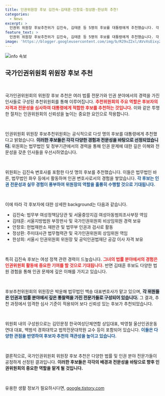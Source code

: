 ```yaml
---
title: 인권위원장 후보 김진숙·김태훈·안창호·정상환·한상희 추천!
categories:
  - News
excerpt: >
  인권위 위원장 후보추천위가 김진숙, 김태훈 등 5명의 후보를 대통령에게 추천했습니다. 각 후보는 풍부한 경력과 인권 전문성을 갖추고 있어 차기 인권위 수장으로서의 기대를 모으고 있습니다. 클릭하여 자세한 내용을 확인하세요!
feature_text: >
  인권위 위원장 후보추천위가 김진숙, 김태훈 등 5명의 후보를 대통령에게 추천했습니다. 각 후보는 풍부한 경력과 인권 전문성을 갖추고 있어 차기 인권위 수장으로서의 기대를 모으고 있습니다. 클릭하여 자세한 내용을 확인하세요!
image: 'https://blogger.googleusercontent.com/img/b/R29vZ2xl/AVvXsEixyZcFfHzMRdzZMjFBmAUKJYCLCGyLL1o632UiGVXcaFdKo_bkvkuCioo0uUKlGfBVcT3P84aROyZIXSBEx3Aw5nCQ3pTgDom1WDC4m8eifvWiAmWEEVb4x6G_l8C0QH225ldMjyaFvpxGEBGNO37VmDTDMHGhJPq73UglMfDca1-0aw/s1600/blogspot.png'
---
```


<p><img src="https://blogger.googleusercontent.com/img/b/R29vZ2xl/AVvXsEixyZcFfHzMRdzZMjFBmAUKJYCLCGyLL1o632UiGVXcaFdKo_bkvkuCioo0uUKlGfBVcT3P84aROyZIXSBEx3Aw5nCQ3pTgDom1WDC4m8eifvWiAmWEEVb4x6G_l8C0QH225ldMjyaFvpxGEBGNO37VmDTDMHGhJPq73UglMfDca1-0aw/s1600/blogspot.png" alt="info 속보" /></p>

<h2 data-ke-size="size26">국가인권위원회 위원장 후보 추천</h2>

<p data-ke-size="size16">&nbsp;</p>

<p>국가인권위원회의 위원장 후보 추천은 여러 법률 전문가와 인권 분야에서의 경력을 가진 인사들로 구성된 추천위원회를 통해 이루어집니다. <b><span style="color: #ee2323;">추천위원회의 주요 역할은 후보자의 자격과 전문성을 심사하여 대통령에게 적합한 후보를 추천하는 것입니다.</span></b> 이와 같은 투명한 절차는 인권위원회의 신뢰성을 높이는 중요한 요인으로 작용합니다.</p>

<p data-ke-size="size16">&nbsp;</p>

<p>인권위원회 위원장 후보추천위원회는 공식적으로 다섯 명의 후보를 대통령에게 추천했다고 밝혔습니다. <b><span style="background-color: #21538527;">이러한 후보들은 각각 다양한 경험과 전문성을 바탕으로 선정되었습니다.</span></b> 위원회는 법무법인 및 정부기관에서의 경력을 통해 인권 문제에 대한 깊은 이해와 전문성을 갖춘 인사들을 우선시하였습니다.</p>

<p data-ke-size="size16">&nbsp;</p>

<p>위원회는 김진숙 변호사를 포함한 다섯 명의 후보를 추천했습니다. 이들은 법무법인 바른, 법무법인 화우 등에서 활동하며 인권 변호사로서의 경험을 쌓았습니다. <b><span style="color: #1a5490;">각 후보는 인권 전문성과 실무 경험이 풍부하여 위원장의 역할을 훌륭히 수행할 것으로 기대됩니다.</span></b> </p>

<p data-ke-size="size16">&nbsp;</p>

<p>이에 따라 각 후보자에 대한 상세한 background는 다음과 같습니다.</p>

<ul>
  <li>김진숙: 법무부 여성정책담당관 및 서울중앙지검 여성아동범죄조사부장 역임</li>
  <li>김태훈: 서울지방법원 부장판사 및 국가인권위원회 비상임위원 경력 보유</li>
  <li>안창호: 헌법재판소 재판관 및 법무부 인권과 검사로 활동</li>
  <li>정상환: 주미대사관 법무협력관 및 국가인권위원회 상임위원 역임</li>
  <li>한상희: 서울시 인권위원회 위원장 및 공익인권법재단 공감 이사 자격 보유</li>
</ul>

<p data-ke-size="size16">&nbsp;</p>

<p>특히 김진숙 후보는 여성 정책 관련 경력이 드높습니다. <b><span style="color: #ee2323;">그녀의 법률 분야에서의 경험은 인권위원회 활동에 중요한 기여를 할 것으로 기대됩니다.</span></b> 반면 김태훈 후보도 다양한 법원 경험을 통해 인권 문제에 깊은 이해를 가지고 있습니다. </p>

<p data-ke-size="size16">&nbsp;</p>

<p>후보추천위원회의 위원장은 박윤해 법무법인 백송 대표변호사가 맡고 있으며, <b><span style="background-color: #21538527;">각 위원들은 인권과 법률 분야에서 깊은 통찰력을 가진 전문가들로 구성되어 있습니다.</span></b> 그 결과, 추천 과정에서 엄격한 심사 기준이 적용되어 보다 신뢰성 있는 후보가 추천되었습니다.</p>

<p data-ke-size="size16">&nbsp;</p>

<p>위원회 내의 구성원으로는 김민문정 한국여성단체연합 상임대표, 박영철 울산인권운동연대 대표, 백범석 경희대학교 법학전문대학원 교수 등이 포함되어 있습니다. <b><span style="color: #1a5490;">이들은 다양한 관점을 반영하여 후보자 추천의 객관성을 높이고 있습니다.</span></b> </p>

<p data-ke-size="size16">&nbsp;</p>

<p>결론적으로, 국가인권위원회 위원장 후보 추천은 다양한 법률 및 인권 분야 전문가들이 공정하게 선정된 결과입니다. <b><span style="ee2323;">이러한 후보들은 각각의 배경과 전문성을 바탕으로 향후 인권위원회의 중요한 역할을 맡게 될 것입니다.</span></b> </p>

<p data-ke-size="size16">&nbsp;</p>
유용한 생활 정보가 필요하시다면, <a href="https://qoogle.tistory.com" rel="dofollow">qoogle.tistory.com</a>


